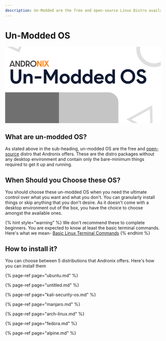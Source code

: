 ```yaml
---
description: Un-Modded are the free and open-source Linux Distro available on Andronix.
---
```


# Un-Modded OS

![](../../.gitbook/assets/unmoddedos_banner.png)

## What are un-modded OS?

As stated above in the sub-heading, un-modded OS are the free and [open-source](https://github.com/AndronixApp/AndronixOrigin) distro that Andronix offers. These are the distro packages without any desktop environment and contain only the bare-minimum things required to get it up and running.

## When Should you Choose these OS?

You should choose these un-modded OS when you need the ultimate control over what you want and what you don't. You can granularly install things or skip anything that you don't desire. As it doesn't come with a desktop environment out of the box, you have the choice to choose amongst the available ones.

{% hint style="warning" %}
We don't recommend these to complete beginners. You are expected to know at least the basic terminal commands. Here's what we mean-  [Basic Linux Terminal Commands](https://dev.to/kymiddleton/reference-guide-common-commands-for-terminal-6no)
{% endhint %}

## How to install it?

You can choose between 5 distributions that Andronix offers. Here's how you can install them

{% page-ref page="ubuntu.md" %}

{% page-ref page="untitled.md" %}

{% page-ref page="kali-security-os.md" %}

{% page-ref page="manjaro.md" %}

{% page-ref page="arch-linux.md" %}

{% page-ref page="fedora.md" %}

{% page-ref page="alpine.md" %}

